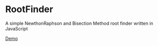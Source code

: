 # RootFinder
A simple NewthonRaphson and Bisection Method root finder written in JavaScript

[Demo](https://carloshgsilva.github.io/RootFinder/)
